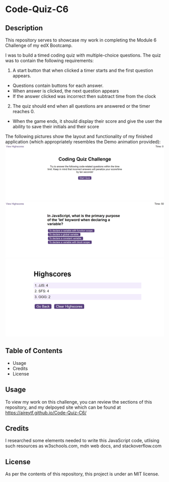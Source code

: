 # Code-Quiz-C6

## Description

This repository serves to showcase my work in completing the Module 6 Challenge of my edX Bootcamp.

I was to build a timed coding quiz with multiple-choice questions. The quiz was to contain the following requirements:

1) A start button that when clicked a timer starts and the first question appears.
- Questions contain buttons for each answer.
- When answer is clicked, the next question appears
- If the answer clicked was incorrect then subtract time from the clock

2) The quiz should end when all questions are answered or the timer reaches 0.
- When the game ends, it should display their score and give the user the ability to save their initials and their score

The following pictures show the layout and functionality of my finished application (which appropriately resembles the Demo animation provided): 
![Pic1](/Images/Screenshot1.png)
![Pic2](/Images/Screenshot2.png)
![Pic3](/Images/Screenshot3.png)

## Table of Contents 

- Usage
- Credits
- License

## Usage

To view my work on this challenge, you can review the sections of this repository, and my delpoyed site which can be found at https://aireytf.github.io/Code-Quiz-C6/ 

## Credits

I researched some elements needed to write this JavaScript code, utlising such resources as w3schools.com, mdn web docs, and stackoverflow.com

## License

As per the contents of this repository, this project is under an MIT license.
